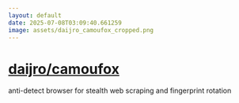 ```yaml
---
layout: default
date: 2025-07-08T03:09:40.661259
image: assets/daijro_camoufox_cropped.png
---
```


# [daijro/camoufox](https://github.com/daijro/camoufox)

anti-detect browser for stealth web scraping and fingerprint rotation
